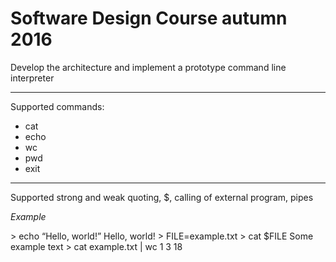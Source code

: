 # Software Design Course autumn 2016 
  
  Develop the architecture and implement a prototype command line interpreter
  
  ---
  Supported commands:
   * cat
   * echo
   * wc
   * pwd
   * exit
  
  ---
  Supported strong and weak quoting, $, calling of external program, pipes
  
  *Example*
  
  \> echo “Hello, world!”
  Hello, world!
  \> FILE=example.txt
  \> cat $FILE
  Some example text
  \> cat example.txt | wc
  1 3 18
  
  
  